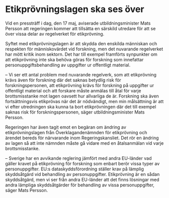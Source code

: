 # Etikprövningslagen ska ses över

Vid en pressträff i dag, den 17 maj, aviserade utbildningsminister Mats Persson att regeringen kommer att tillsätta en särskild utredare för att se över vissa delar av regelverket för etikprövning.

Syftet med etikprövningslagen är att skydda den enskilda människan och respekten för människovärdet vid forskning, men det nuvarande regelverket har mött kritik inom sektorn. Det har till exempel framförts synpunkter om att etikprövning inte ska behöva göras för forskning som innefattar personuppgiftsbehandling av uppgifter ur offentligt material.

– Vi ser ett antal problem med nuvarande regelverk, som att etikprövning krävs även för forskning där det saknas betydlig risk för forskningspersonen, att etikprövning krävs för forskning på uppgifter ur offentligt material och att forskare måste anmälas till åtal för varje brottsmisstanke mot lagen oavsett hur allvarliga de är. Forskning ska även fortsättningsvis etikprövas när det är nödvändigt, men min målsättning är att vi efter utredningen ska kunna ta bort etikprövningen där det till exempel saknas risk för forskningspersonen, säger utbildningsminister Mats Persson.

Regeringen har även tagit emot en begäran om ändring av etikprövningslagen från Överklagandenämnden för etikprövning och ärendet bereds för närvarande inom Regeringskansliet. Det rör en ändring av lagen så att inte nämnden måste gå vidare med en åtalsanmälan vid varje brottsmisstanke.

– Sverige har en avvikande reglering jämfört med andra EU-länder vad gäller kravet på etikprövning för forskning som enbart berör vissa typer av personuppgifter. EU:s dataskyddsförordning ställer krav på lämplig skyddsåtgärd vid behandling av personuppgifter. Etikprövning är en sådan skyddsåtgärd, men vi ser från andra EU-länder att det finns lösningar med andra lämpliga skyddsåtgärder för behandling av vissa personuppgifter, säger Mats Persson.
